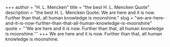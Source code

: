 +++
author = "H. L. Mencken"
title = "the best H. L. Mencken Quote"
description = "the best H. L. Mencken Quote: We are here and it is now. Further than that, all human knowledge is moonshine."
slug = "we-are-here-and-it-is-now-further-than-that-all-human-knowledge-is-moonshine"
quote = '''We are here and it is now. Further than that, all human knowledge is moonshine.'''
+++
We are here and it is now. Further than that, all human knowledge is moonshine.
